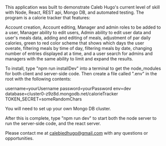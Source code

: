 This application was built to demonstrate Caleb Hugo's current level of skill with Node, React, REST api, Mongo DB, and automated testing. The program is a calorie tracker that features:

Account creation,
Account editing,
Manager and admin roles to be added to a user,
Manager ability to edit users,
Admin ability to edit user data and user's meals data,
adding and editing of meals,
adjustment of par daily calories,
green to red color scheme that shows which days the user overate,
filtering meals by time of day,
filtering meals by date,
changing number of entries displayed at a time,
and a user search for admins and managers with the same ability to limit and expand the results.

To install, type "npm run installDev" into a terminal to get the node_modules for both client and server-side code. Then create a file called ".env" in the root with the following contents:

username=yourUsername
password=yourPassword
env=dev
database=cluster0-z9z8d.mongodb.net/calorieTracker
TOKEN_SECRET=someRandomChars

You will need to set up your own Mongo DB cluster.

After this is complete, type "npm run dev" to start both the node server to run the server-side code, and the react server.

Please contact me at calebjedhugo@gmail.com with any questions or opportunities.
